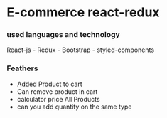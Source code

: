 <h1>E-commerce react-redux</h1>

<h3>used languages and technology</h3>
<p>React-js - Redux - Bootstrap - styled-components </p>


<h3>Feathers</h3>
<ul>
  <li>Added Product to cart</li>
  <li>Can remove product in cart</li>
  <li>calculator price All Products</li>
  <li>can you add quantity on the same type</li>
</ul>
